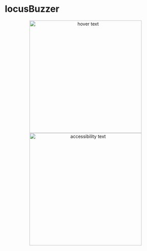# locusBuzzer

<p align="center">
  <img src="https://drive.google.com/file/d/1CoU8VfJr5EziP7ny4K8zfbjx339aHlDK/view?usp=drive_link" width="350" title="hover text">
  <img src="your_relative_path_here_number_2_large_name" width="350" alt="accessibility text">
</p>

